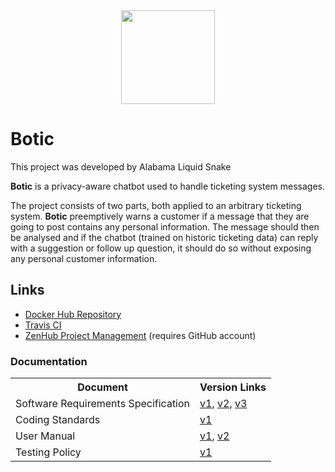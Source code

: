 <div align="center"><img src="https://cos301-2019-se.github.io/Botic/images/Logo2.png" width="150"></div>

# Botic

This project was developed by Alabama Liquid Snake

**Botic** is a privacy-aware chatbot used to handle ticketing system messages.

The project consists of two parts, both applied to an arbitrary ticketing system. **Botic** preemptively warns a customer if a message that they are going to post contains any personal information. The message should then be analysed and if the chatbot (trained on historic ticketing data) can reply with a suggestion or follow up question, it should do so without exposing any personal customer information.

<!--## Live Demo
1. In your browser, open: https://botic-frontend.herokuapp.com
2. Type your message in the open chatbot, include personal information.
3. Observe as the information is highlighted according to how serve it is.
4. Click send to see the Chatbot's response.-->

## Links
- <a href="https://hub.docker.com/r/alabamaliquidservices/botic" target="_blank">Docker Hub Repository</a>
- <a href="https://travis-ci.com/cos301-2019-se/Botic" target="_blank">Travis CI</a>
- <a href="https://app.zenhub.com/workspaces/botic-5cc1a7ea036c7737a1fc9673/board?repos=182156004" target="_blank">ZenHub Project Management</a> (requires GitHub account)

### Documentation

<table>
    <tr>
        <th>Document</th>
        <th>Version Links</th>
    </tr>
    <tr>
        <td>Software Requirements Specification</td>
        <td><a href="https://cos301-2019-se.github.io/Botic/compiled/Botic_SRS_v1.pdf" target="_blank">v1</a>, <a href="https://cos301-2019-se.github.io/Botic/docs/compiled/Botic_SRS_v2.pdf" target="_blank">v2</a>, <a href="https://cos301-2019-se.github.io/Botic/compiled/Botic_SRS_v3.pdf" target="_blank">v3</a></td>
    </tr>
    <tr>
        <td>Coding Standards</td>
        <td><a href="https://cos301-2019-se.github.io/Botic/compiled/Coding_Standards.pdf" target="_blank">v1</a></td>
    </tr>
    <tr>
        <td>User Manual</td>
        <td><a href="https://cos301-2019-se.github.io/Botic/compiled/User_Manual_v1.pdf" target="_blank">v1</a>, <a href="https://cos301-2019-se.github.io/Botic/compiled/User_Manual_v2.pdf" target="_blank">v2</a></td>
    </tr>
    <tr>
        <td>Testing Policy</td>
        <td><a href="https://cos301-2019-se.github.io/Botic/compiled/Testing_Policy.pdf" target="_blank">v1</a></td>
    </tr>
</table>
<!--<a href="https://cos301-2019-se.github.io/Botic/docs/compiled/Architecture_and_Deployment_Diagrams.pdf" target="_blank">Architecture and Deployment Diagrams</a>-->

